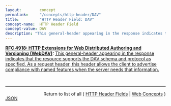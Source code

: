 ```yaml
---
layout:        concept
permalink:     "/concepts/http-header/DAV"
title:         "HTTP Header Field: DAV"
concept-name:  HTTP Header Field
concept-value: DAV
description: "This general-header appearing in the response indicates that the resource supports the DAV schema and protocol as specified. As a request header, this header allows the client to advertise compliance with named features when the server needs that information."
---
```


**[RFC 4918: HTTP Extensions for Web Distributed Authoring and Versioning (WebDAV)](/specs/IETF/RFC/4918 "Web Distributed Authoring and Versioning (WebDAV) consists of a set of methods, headers, and content-types ancillary to HTTP/1.1 for the management of resource properties, creation and management of resource collections, URL namespace manipulation, and resource locking (collision avoidance)."):** [This general-header appearing in the response indicates that the resource supports the DAV schema and protocol as specified. As a request header, this header allows the client to advertise compliance with named features when the server needs that information.](http://tools.ietf.org/html/rfc4918#section-10.1 "Read documentation for HTTP Header Field &#34;DAV&#34;")

<br/>
<hr/>

<p style="float : left"><a href="./DAV.json" title="JSON representing this particular Web Concept value">JSON</a></p>
<p style="text-align: right">Return to list of all ( <a href="../http-header/">HTTP Header Fields</a> | <a href="../">Web Concepts</a> )</p>
